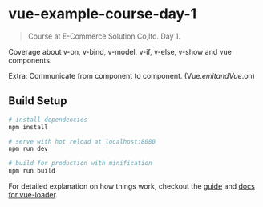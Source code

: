 # vue-example-course-day-1

> Course at E-Commerce Solution Co,ltd. Day 1.

Coverage about v-on, v-bind, v-model, v-if, v-else, v-show and vue components.

Extra: Communicate from component to component. (Vue.$emit and Vue.$on)

## Build Setup

``` bash
# install dependencies
npm install

# serve with hot reload at localhost:8080
npm run dev

# build for production with minification
npm run build
```

For detailed explanation on how things work, checkout the [guide](http://vuejs-templates.github.io/webpack/) and [docs for vue-loader](http://vuejs.github.io/vue-loader).
